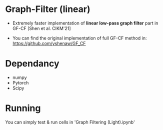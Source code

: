 # Graph-Filter (linear)
* Extremely faster implementation of **linear low-pass graph filter** part in GF-CF [Shen et al. CIKM'21]

* You can find the original implementation of full GF-CF method in: https://github.com/yshenaw/GF_CF


# Dependancy
* numpy
* Pytorch
* Scipy 

# Running
You can simply test & run cells in 'Graph Filtering (Light).ipynb'


